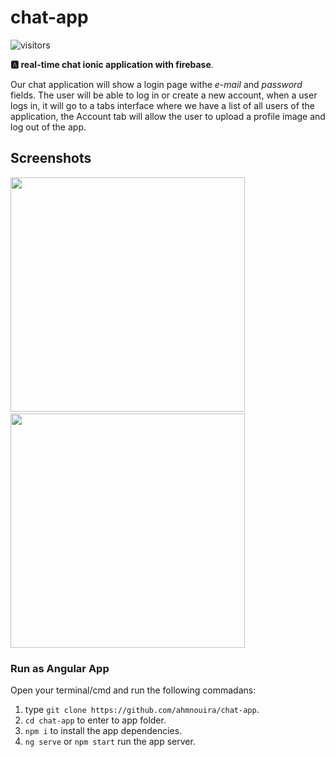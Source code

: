 # chat-app 

![visitors](https://visitor-badge.glitch.me/badge?page_id=ahmnouira.chat-app)

**:a: real-time chat ionic application with firebase**.

Our chat application will show a login page withe _e-mail_ and _password_ fields. The user will be able to log in or create a new account, when a user logs in, it will go to a tabs interface where we have a list of all users of the application, the Account tab will allow the user to upload a profile image and log out of the app.

## Screenshots 

<img src="/img/account.png" width="375"/>&nbsp;&nbsp;<img src="/img/users.png" width="375"/>

### Run as Angular App 

Open your terminal/cmd and run the following commadans: 

1. type `git clone https://github.com/ahmnouira/chat-app`.
2. `cd chat-app` to enter to app folder.
3. `npm i` to install the app dependencies.
4. `ng serve` or `npm start` run the app server.

